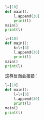 ```python
l=[10]
def main():
    l.append(30)
    print(l)
main()
print(l)
```

```python
l=[10]
def main():
    k=l+[3]
    l.append(30)
    print(l)
main()
print(l)
```
这样反而会报错：
```python
l=[10]
def main():
    l=l+[3]
    l.append(30)
    print(l)
main()
print(l)
```
